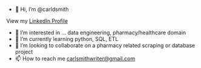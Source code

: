 - 👋 Hi, I’m @carldsmith

View my [LinkedIn Profile](www.linkedin.com/in/carl-smith-0896b2a3)

- 👀 I’m interested in ... data engineering, pharmacy/healthcare domain
- 🌱 I’m currently learning python, SQL, ETL
- 💞️ I’m looking to collaborate on a pharmacy related scraping or database project
- 📫 How to reach me carlsmithwriter@gmail.com 

<!---
carldsmith/carldsmith is a ✨ special ✨ repository because its `README.md` (this file) appears on your GitHub profile.
You can click the Preview link to take a look at your changes.
--->
